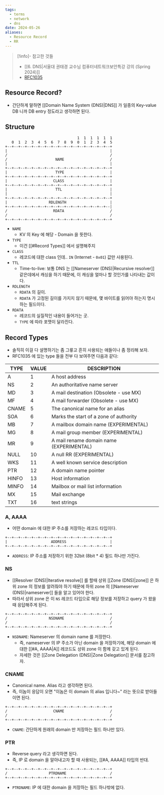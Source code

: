 ```yaml
---
tags:
  - terms
  - network
  - dns
date: 2024-05-26
aliases:
  - Resource Record
  - RR
---
```

> [!info]- 참고한 것들
> - [[6. DNS|서울대 권태경 교수님 컴퓨터네트워크보안특강 강의 (Spring 2024)]]
> - [RFC1035](https://www.rfc-editor.org/rfc/rfc1035.txt)

## Resource Record?

- 간단하게 말하면 [[Domain Name System (DNS)|DNS]] 가 일종의 Key-value DB 니까 DB entry 정도라고 생각하면 된다.

## Structure

```
                                 1  1  1  1  1  1
   0  1  2  3  4  5  6  7  8  9  0  1  2  3  4  5
+--+--+--+--+--+--+--+--+--+--+--+--+--+--+--+--+
|                                               |
/                                               /
/                      NAME                     /
|                                               |
+--+--+--+--+--+--+--+--+--+--+--+--+--+--+--+--+
|                      TYPE                     |
+--+--+--+--+--+--+--+--+--+--+--+--+--+--+--+--+
|                     CLASS                     |
+--+--+--+--+--+--+--+--+--+--+--+--+--+--+--+--+
|                      TTL                      |
|                                               |
+--+--+--+--+--+--+--+--+--+--+--+--+--+--+--+--+
|                   RDLENGTH                    |
+--+--+--+--+--+--+--+--+--+--+--+--+--+--+--+--|
/                     RDATA                     /
/                                               /
+--+--+--+--+--+--+--+--+--+--+--+--+--+--+--+--+
```

- `NAME`
	- KV 의 Key 에 해당 - Domain 을 뜻한다.
- `TYPE`
	- 이건 [[#Record Types]] 에서 설명해주지
- `CLASS`
	- 레코드에 대한 class 인데.. `IN` (Internet - `0x01`) 값만 사용된다.
- `TTL`
	- Time-to-live: 보통 DNS 는 [[Nameserver (DNS)|Recursive resolver]] 같은데에서 캐싱을 하기 때문에, 이 캐싱을 얼마나 할 것인가를 나타내는 값이다.
- `RDLENGTH`
	- `RDATA` 의 길이.
	- `RDATA` 가 고정된 길이를 가지지 않기 때문에, 몇 바이트를 읽어야 하는지 명시하는 필드이다.
- `RDATA`
	- 레코드의 실질적인 내용이 들어가는 곳.
	- `TYPE` 에 따라 포맷이 달라진다.

## Record Types

- 솔직히 이걸 다 설명하기는 좀 그릏고 흔히 사용되는 애들이나 좀 정리해 보자.
- RFC1035 에 있는 type 들을 전부 다 보여주면 다음과 같다:

| TYPE  | VALUE | DESCRIPTION                              |
| ----- | ----- | ---------------------------------------- |
| A     | 1     | A host address                           |
| NS    | 2     | An authoritative name server             |
| MD    | 3     | A mail destination (Obsolete - use MX)   |
| MF    | 4     | A mail forwarder (Obsolete - use MX)     |
| CNAME | 5     | The canonical name for an alias          |
| SOA   | 6     | Marks the start of a zone of authority   |
| MB    | 7     | A mailbox domain name (EXPERIMENTAL)     |
| MG    | 8     | A mail group member (EXPERIMENTAL)       |
| MR    | 9     | A mail rename domain name (EXPERIMENTAL) |
| NULL  | 10    | A null RR (EXPERIMENTAL)                 |
| WKS   | 11    | A well known service description         |
| PTR   | 12    | A domain name pointer                    |
| HINFO | 13    | Host information                         |
| MINFO | 14    | Mailbox or mail list information         |
| MX    | 15    | Mail exchange                            |
| TXT   | 16    | text strings                             |

### A, AAAA

- 어떤 domain 에 대한 IP 주소를 저장하는 레코드 타입이다.

```
+--+--+--+--+--+--+--+--+--+--+--+--+--+--+--+--+
|                    ADDRESS                    |
+--+--+--+--+--+--+--+--+--+--+--+--+--+--+--+--+
```

- `ADDRESS`: IP 주소를 저장하기 위한 32bit (8bit * 4) 필드 하나만 가진다.

### NS

- [[Resolver (DNS)|Iterative resolve]] 를 할때 상위 [[Zone (DNS)|zone]] 은 하위 zone 의 정보를 알려줘야 하기 때문에 하위 zone 의 [[Nameserver (DNS)|nameserver]] 들을 알고 있어야 한다.
- 따라서 상위 zone 은 이 `NS` 레코드 타입으로 해당 정보를 저장하고 query 가 왔을 때 응답해주게 된다.

```
+--+--+--+--+--+--+--+--+--+--+--+--+--+--+--+--+
/                   NSDNAME                     /
/                                               /
+--+--+--+--+--+--+--+--+--+--+--+--+--+--+--+--+
```

- `NSDNAME`: Nameserver 의 domain name 를 저장한다.
	- 즉, nameserver 의 IP 주소가 아닌 domain 을 저장하기에, 해당 domain 에 대한 [[#A, AAAA|A]] 레코드도 상위 zone 이 함께 갖고 있게 된다.
	- 자세한 것은 [[Zone Delegation (DNS)|Zone Delegation]] 문서를 참고하자.

### CNAME

- Canonical name. Alias 라고 생각하면 된다.
- 즉, 이놈이 응답이 오면 "이놈은 이 domain 의 alias 입니다~" 라는 뜻으로 받아들이면 된다.

```
+--+--+--+--+--+--+--+--+--+--+--+--+--+--+--+--+
/                     CNAME                     /
/                                               /
+--+--+--+--+--+--+--+--+--+--+--+--+--+--+--+--+
```

- `CNAME`: 간단하게 원래의 domain 만 저장하는 필드 하나만 있다.

### PTR

- Reverse query 라고 생각하면 된다.
- 즉, IP 로 domain 을 알아내고자 할 때 사용되는, [[#A, AAAA]] 타입의 반대.

```
+--+--+--+--+--+--+--+--+--+--+--+--+--+--+--+--+
/                   PTRDNAME                    /
+--+--+--+--+--+--+--+--+--+--+--+--+--+--+--+--+
```

- `PTRDNAME`: IP 에 대한 domain 을 저장하는 필드 하나밖에 없다.